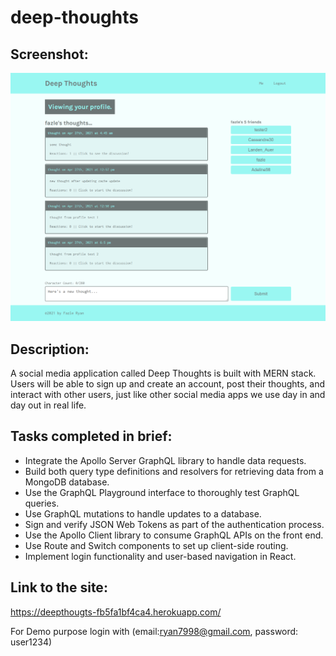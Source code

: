 # deep-thoughts

## Screenshot:
![](src/screenshot.png)

## Description:
A social media application called Deep Thoughts is built with MERN stack. Users will be able to sign up and create an account, post their thoughts, and interact with other users, just like other social media apps we use day in and day out in real life.

## Tasks completed in brief:
- Integrate the Apollo Server GraphQL library to handle data requests.
- Build both query type definitions and resolvers for retrieving data from a MongoDB database.
- Use the GraphQL Playground interface to thoroughly test GraphQL queries.
- Use GraphQL mutations to handle updates to a database.
- Sign and verify JSON Web Tokens as part of the authentication process.
- Use the Apollo Client library to consume GraphQL APIs on the front end.
- Use Route and Switch components to set up client-side routing.
- Implement login functionality and user-based navigation in React.

## Link to the site:
https://deepthougts-fb5fa1bf4ca4.herokuapp.com/

For Demo purpose login with (email:ryan7998@gmail.com, password: user1234)
